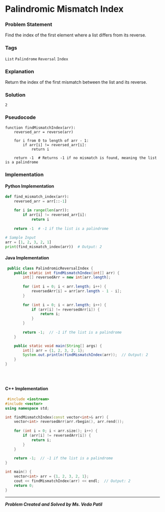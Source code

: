# Palindromic Mismatch Index
### Problem Statement
Find the index of the first element where a list differs from its reverse.

### Tags

```List```  ```Palindrome```  ```Reversal```  ```Index```   


### Explanation

Return the index of the first mismatch between the list and its reverse.
### Solution
```
2
```
### Pseudocode

```text
function findMismatchIndex(arr):
    reversed_arr = reverse(arr)
    
    for i from 0 to length of arr - 1:
        if arr[i] != reversed_arr[i]:
            return i
    
    return -1  # Returns -1 if no mismatch is found, meaning the list is a palindrome

```

### Implementation

#### Python Implementation
```python
def find_mismatch_index(arr):
    reversed_arr = arr[::-1]
    
    for i in range(len(arr)):
        if arr[i] != reversed_arr[i]:
            return i
    
    return -1  # -1 if the list is a palindrome

# Sample Input
arr = [1, 2, 3, 2, 1]
print(find_mismatch_index(arr))  # Output: 2

```
#### Java Implementation
```java
 public class PalindromicReversalIndex {
    public static int findMismatchIndex(int[] arr) {
        int[] reversedArr = new int[arr.length];
        
        for (int i = 0; i < arr.length; i++) {
            reversedArr[i] = arr[arr.length - 1 - i];
        }
        
        for (int i = 0; i < arr.length; i++) {
            if (arr[i] != reversedArr[i]) {
                return i;
            }
        }
        
        return -1;  // -1 if the list is a palindrome
    }

    public static void main(String[] args) {
        int[] arr = {1, 2, 3, 2, 1};
        System.out.println(findMismatchIndex(arr));  // Output: 2
    }
}

 
    

```
#### C++ Implementation
```cpp
 #include <iostream>
#include <vector>
using namespace std;

int findMismatchIndex(const vector<int>& arr) {
    vector<int> reversedArr(arr.rbegin(), arr.rend());
    
    for (int i = 0; i < arr.size(); i++) {
        if (arr[i] != reversedArr[i]) {
            return i;
        }
    }
    
    return -1;  // -1 if the list is a palindrome
}

int main() {
    vector<int> arr = {1, 2, 3, 2, 1};
    cout << findMismatchIndex(arr) << endl;  // Output: 2
    return 0;
}


```
***
***Problem Created and Solved by Ms. Veda Patil***
